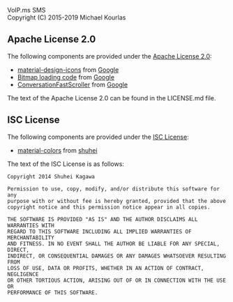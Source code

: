 VoIP.ms SMS  
Copyright (C) 2015-2019 Michael Kourlas

## Apache License 2.0 ##

The following components are provided under the [Apache License 2.0](https://www.apache.org/licenses/LICENSE-2.0):

* [material-design-icons](https://github.com/google/material-design-icons) from [Google](https://github.com/google)
* [Bitmap loading code](https://developer.android.com/topic/performance/graphics/load-bitmap.html) from [Google](http://www.google.com)
* [ConversationFastScroller](https://android.googlesource.com/platform/packages/apps/Messaging/+/master/src/com/android/messaging/ui/conversation/ConversationFastScroller.java) from [Google](http://www.google.com)

The text of the Apache License 2.0 can be found in the LICENSE.md file.

## ISC License ##

The following components are provided under the [ISC License](https://www.apache.org/licenses/LICENSE-2.0):

* [material-colors](https://github.com/shuhei/material-colors) from [shuhei](https://opensource.org/licenses/ISC)

The text of the ISC License is as follows:
    
    Copyright 2014 Shuhei Kagawa
    
    Permission to use, copy, modify, and/or distribute this software for any
    purpose with or without fee is hereby granted, provided that the above
    copyright notice and this permission notice appear in all copies.
    
    THE SOFTWARE IS PROVIDED "AS IS" AND THE AUTHOR DISCLAIMS ALL WARRANTIES WITH
    REGARD TO THIS SOFTWARE INCLUDING ALL IMPLIED WARRANTIES OF MERCHANTABILITY
    AND FITNESS. IN NO EVENT SHALL THE AUTHOR BE LIABLE FOR ANY SPECIAL, DIRECT,
    INDIRECT, OR CONSEQUENTIAL DAMAGES OR ANY DAMAGES WHATSOEVER RESULTING FROM
    LOSS OF USE, DATA OR PROFITS, WHETHER IN AN ACTION OF CONTRACT, NEGLIGENCE
    OR OTHER TORTIOUS ACTION, ARISING OUT OF OR IN CONNECTION WITH THE USE OR
    PERFORMANCE OF THIS SOFTWARE.
